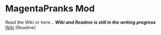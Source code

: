 # MagentaPranks Mod
Read the Wiki or here...
***Wiki and Readme is still in the writing progress***
[Wiki](https://github.com/MagentaCoding/MagentaPranksMod/wiki)
[Readme]
